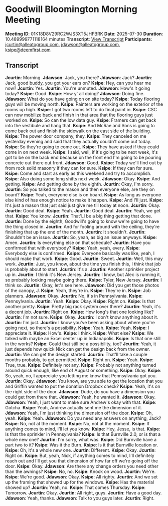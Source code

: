 # Goodwill Bloomington Morning Meeting
**Meeting ID**: 01K18D8V29RC2WJS3XT5JHFBRK
**Date**: 2025-07-30
**Duration**: 10.489999771118164 minutes
**Transcript**: [View Transcript](https://app.fireflies.ai/view/01K18D8V29RC2WJS3XT5JHFBRK)
**Participants**: jcurtin@alleatogroup.com, jdawson@alleatogroup.com, ksipe@deemfirst.com

## Transcript
**Jcurtin**: Morning.
**Jdawson**: Jack, you there?
**Jdawson**: Jack?
**Jcurtin**: Jack, good buddy, you got your ears on?
**Ksipe**: Hey, can you hear me now?
**Jcurtin**: Yes.
**Jcurtin**: You're unmuted.
**Jdawson**: How's it going today?
**Ksipe**: Good.
**Ksipe**: How y' all doing?
**Jdawson**: Doing fine.
**Jdawson**: What do you have going on on site today?
**Ksipe**: Today flooring guys will be moving north.
**Ksipe**: Painters are working on the exterior of the rooms up high.
**Ksipe**: I got two rooms left to do final paint in.
**Ksipe**: CSC can now mobilize back and finish in that area that the flooring guys just worked on.
**Ksipe**: So can the low data guy.
**Ksipe**: Framers can get back into the vestibule and hang that.
**Ksipe**: And McRae and Sons is going to come back out and finish the sidewalk on the east side of the building.
**Ksipe**: The power door company, they.
**Ksipe**: They canceled on me yesterday evening and said that they actually couldn't come out today.
**Ksipe**: So they're going to come out.
**Ksipe**: They have asked if they could come in on next week.
**Ksipe**: I said, well, if it's going to be next week, it's got to be on the back end because on the front end I'm going to be pouring concrete out there out front.
**Jdawson**: Good.
**Ksipe**: Today we'll find out by from rock solid masonry if they can for sure.
**Ksipe**: If they can for sure.
**Ksipe**: Come and start as early as this weekend and try to accomplish.
**Ksipe**: Also doing some long shifts next week.
**Jdawson**: Okay.
**Ksipe**: And getting.
**Ksipe**: And getting done by the eighth.
**Jcurtin**: Okay, I'm sorry.
**Jcurtin**: So you talked to the mason and then everyone else, are they on board?
**Ksipe**: Yeah, everyone else is on board.
**Ksipe**: As long as everyone else kind of has enough notice to make it happen.
**Ksipe**: And I'll just.
**Ksipe**: It's just a mason that just said just give me till today at noon.
**Jcurtin**: Okay.
**Jcurtin**: Good deal.
**Ksipe**: Yeah.
**Jcurtin**: Good deal.
**Jcurtin**: Yeah, we get that.
**Ksipe**: You know.
**Jcurtin**: That'Ll be a big thing getting that done.
**Jcurtin**: Done by the eighth, Goodwill's going to know we're going to have the thing closed in.
**Jcurtin**: And for fooling around with the ceiling, they're finishing that up the end of the month.
**Jcurtin**: It shouldn't.
**Jcurtin**: Shouldn't be an issue.
**Jcurtin**: So, yeah, as big an issue anyways.
**Ksipe**: Amen.
**Jcurtin**: Is everything else on that schedule?
**Jcurtin**: Have you confirmed that with everybody?
**Ksipe**: Yeah, yeah, every.
**Ksipe**: Everybody else is confirmed.
**Ksipe**: Everyone basically was like, yeah, I should make that work.
**Ksipe**: Good.
**Jcurtin**: Sweet.
**Jcurtin**: Well, this may work.
**Jcurtin**: Just, you know, about the time you finish this, I think that job is probably about to start.
**Jcurtin**: It's a.
**Jcurtin**: Another sprinkler project up in.
**Jcurtin**: I think it's New Jersey.
**Jcurtin**: I know, but Alec is running it, so probably looking maybe going there.
**Ksipe**: Tyler, New Jersey.
**Jcurtin**: I think so.
**Jcurtin**: Okay, let's see here.
**Jdawson**: Did you get those photos of the canopy, J.
**Ksipe**: Yeah, they're in.
**Ksipe**: They're in.
**Ksipe**: Job planners.
**Jdawson**: Okay.
**Jcurtin**: No, it's in Pennsylvania.
**Ksipe**: Pennsylvania.
**Jcurtin**: Yeah.
**Ksipe**: Okay.
**Ksipe**: Right on.
**Ksipe**: Is that another pretty.
**Ksipe**: Pretty big rack system over there?
**Jcurtin**: Yeah, it's a decent job.
**Jcurtin**: Right on.
**Ksipe**: How long's that one looking like?
**Jcurtin**: I'm not sure.
**Ksipe**: Okay.
**Jcurtin**: I don't know anything about it.
**Jcurtin**: I'm just.
**Jcurtin**: I know you've been asking about where you're going next, so there's a possibility.
**Ksipe**: Yeah.
**Ksipe**: Yeah.
**Ksipe**: I appreciate it.
**Ksipe**: How's.
**Ksipe**: I think.
**Ksipe**: What else?
**Ksipe**: We talked with maybe an Excel center up in Indianapolis.
**Ksipe**: Is that one still in the works?
**Ksipe**: Could that still be a possibility, too?
**Jcurtin**: Yeah, it just depends how quick Nick can get the design back from the owner.
**Jcurtin**: We can get the design started.
**Jcurtin**: That'll take a couple months probably, to get permitted.
**Ksipe**: Right on.
**Ksipe**: Yeah.
**Ksipe**: True, true.
**Ksipe**: Definitely not any.
**Ksipe**: Probably not anything turned around quick enough, like end of August or something.
**Ksipe**: Okay.
**Ksipe**: So, yeah, no, I appreciate you letting me know that Pennsylvania got you.
**Jcurtin**: Okay.
**Jdawson**: You know, are you able to get the location that you and Griffin wanted to put the donation Dropbox check?
**Ksipe**: Yeah, it's on the right side of the door.
**Jdawson**: Dude, do you have a dimension you could get from there that.
**Jdawson**: Yeah, he wanted it.
**Jdawson**: Okay.
**Jdawson**: Yeah, I just want to make sure Andrew's okay with that.
**Ksipe**: Gotcha.
**Ksipe**: Yeah, Andrew actually sent me the dimension of it.
**Jdawson**: Yeah, I'm just thinking the dimension off the door.
**Ksipe**: Oh, yeah.
**Ksipe**: Yeah.
**Jdawson**: Do you need any answers on anything, Jack?
**Ksipe**: No, not at the moment.
**Ksipe**: No, not at the moment.
**Ksipe**: If anything comes to mind, I'll let you know.
**Ksipe**: Hey, Jesse, is that.
**Ksipe**: Is that the sprinkler in Pennsylvania?
**Ksipe**: Is that Burnville 2.0, or is that a whole new one?
**Jcurtin**: I'm sorry, what was.
**Ksipe**: Did Burnville have a part two to it?
**Ksipe**: Was it the Burn.
**Ksipe**: Is it that Burnville location or.
**Ksipe**: Oh, it's a whole new one.
**Jcurtin**: Different.
**Ksipe**: Okay.
**Jcurtin**: Right on.
**Ksipe**: But, yeah, Nick, if anything comes to mind, I'll definitely reach out and I'll get you that dimension of how far off we're going off the door.
**Ksipe**: Okay.
**Jdawson**: Are there any change orders you need other than the awnings?
**Ksipe**: No, no.
**Ksipe**: Knock on wood.
**Jcurtin**: We're.
**Ksipe**: We're good.
**Jdawson**: Okay.
**Ksipe**: All righty.
**Jcurtin**: And we set up the framing that showed up for the windows.
**Ksipe**: Has the material showed up?
**Jcurtin**: Yeah, no.
**Ksipe**: That comes Thursday.
**Ksipe**: Tomorrow.
**Jcurtin**: Okay.
**Jcurtin**: All right, guys.
**Jcurtin**: Have a good day.
**Jdawson**: Yeah, thanks.
**Jdawson**: Talk to you guys later.
**Jcurtin**: Right.